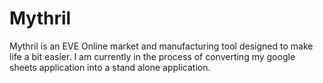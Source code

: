 # Mythril

Mythril is an EVE Online market and manufacturing tool designed to make life a bit easier. 
I am currently in the process of converting my google sheets application into a stand alone application.
